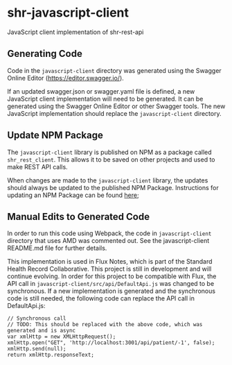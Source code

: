 # shr-javascript-client
JavaScript client implementation of shr-rest-api

## Generating Code
Code in the `javascript-client` directory was generated using the Swagger Online Editor (https://editor.swagger.io/).

If an updated swagger.json or swagger.yaml file is defined, a new JavaScript client implementation will need to be generated. It can be generated using the Swagger Online Editor or other Swagger tools. The new JavaScript implementation should replace the `javascript-client` directory.

## Update NPM Package
The `javascript-client` library is published on NPM as a package called `shr_rest_client`. This allows it to be saved on other projects and used to make REST API calls.

When changes are made to the `javascript-client` library, the updates should always be updated to the published NPM Package. Instructions for updating an NPM Package can be found [here](https://docs.npmjs.com/getting-started/publishing-npm-packages#updating-the-package);

## Manual Edits to Generated Code
In order to run this code using Webpack, the code in `javascript-client` directory that uses AMD was commented out. See the javascript-client README.md file for further details.

This implementation is used in Flux Notes, which is part of the Standard Health Record Collaborative. This project is still in development and will continue evolving. In order for this project to be compatible with Flux, the API call in `javascript-client/src/api/DefaultApi.js` was changed to be synchronous. If a new implementation is generated and the synchronous code is still needed, the following code can replace the API call in DefaultApi.js:

```
// Synchronous call
// TODO: This should be replaced with the above code, which was generated and is async
var xmlHttp = new XMLHttpRequest();
xmlHttp.open("GET", 'http://localhost:3001/api/patient/-1', false);
xmlHttp.send(null);
return xmlHttp.responseText;
```